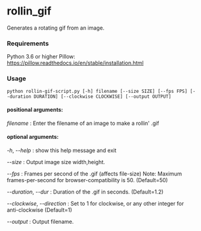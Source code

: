# rollin_gif
Generates a rotating gif from an image.

### Requirements

Python 3.6 or higher
Pillow: https://pillow.readthedocs.io/en/stable/installation.html

### Usage
``` python rollin-gif-script.py [-h] filename [--size SIZE] [--fps FPS] [--duration DURATION] [--clockwise CLOCKWISE] [--output OUTPUT] ```

#### positional arguments:

*filename* : Enter the filename of an image to make a rollin' .gif

#### optional arguments:

*-h*, *--help* :  show this help message and exit

*--size* :    Output image size width,height.

*--fps* :     Frames per second of the .gif (affects file-size) Note: Maximum frames-per-second for browser-compatibility is 50. (Default=50)

*--duration*, *--dur* :   Duration of the .gif in seconds. (Default=1.2)

*--clockwise*, *--direction* :    Set to 1 for clockwise, or any other integer for anti-clockwise (Default=1)

*--output* :    Output filename.

